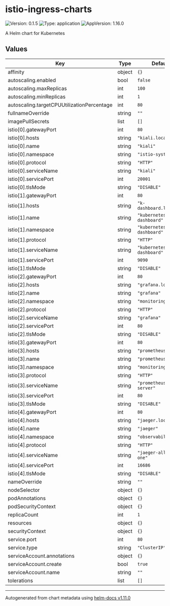 # istio-ingress-charts

![Version: 0.1.5](https://img.shields.io/badge/Version-0.1.5-informational?style=flat-square) ![Type: application](https://img.shields.io/badge/Type-application-informational?style=flat-square) ![AppVersion: 1.16.0](https://img.shields.io/badge/AppVersion-1.16.0-informational?style=flat-square)

A Helm chart for Kubernetes

## Values

| Key | Type | Default | Description |
|-----|------|---------|-------------|
| affinity | object | `{}` |  |
| autoscaling.enabled | bool | `false` |  |
| autoscaling.maxReplicas | int | `100` |  |
| autoscaling.minReplicas | int | `1` |  |
| autoscaling.targetCPUUtilizationPercentage | int | `80` |  |
| fullnameOverride | string | `""` |  |
| imagePullSecrets | list | `[]` |  |
| istio[0].gatewayPort | int | `80` |  |
| istio[0].hosts | string | `"kiali.local"` |  |
| istio[0].name | string | `"kiali"` |  |
| istio[0].namespace | string | `"istio-system"` |  |
| istio[0].protocol | string | `"HTTP"` |  |
| istio[0].serviceName | string | `"kiali"` |  |
| istio[0].servicePort | int | `20001` |  |
| istio[0].tlsMode | string | `"DISABLE"` |  |
| istio[1].gatewayPort | int | `80` |  |
| istio[1].hosts | string | `"k-dashboard.local"` |  |
| istio[1].name | string | `"kubernetes-dashboard"` |  |
| istio[1].namespace | string | `"kubernetes-dashboard"` |  |
| istio[1].protocol | string | `"HTTP"` |  |
| istio[1].serviceName | string | `"kubernetes-dashboard"` |  |
| istio[1].servicePort | int | `9090` |  |
| istio[1].tlsMode | string | `"DISABLE"` |  |
| istio[2].gatewayPort | int | `80` |  |
| istio[2].hosts | string | `"grafana.local"` |  |
| istio[2].name | string | `"grafana"` |  |
| istio[2].namespace | string | `"monitoring"` |  |
| istio[2].protocol | string | `"HTTP"` |  |
| istio[2].serviceName | string | `"grafana"` |  |
| istio[2].servicePort | int | `80` |  |
| istio[2].tlsMode | string | `"DISABLE"` |  |
| istio[3].gatewayPort | int | `80` |  |
| istio[3].hosts | string | `"prometheus.local"` |  |
| istio[3].name | string | `"prometheus"` |  |
| istio[3].namespace | string | `"monitoring"` |  |
| istio[3].protocol | string | `"HTTP"` |  |
| istio[3].serviceName | string | `"prometheus-server"` |  |
| istio[3].servicePort | int | `80` |  |
| istio[3].tlsMode | string | `"DISABLE"` |  |
| istio[4].gatewayPort | int | `80` |  |
| istio[4].hosts | string | `"jaeger.local"` |  |
| istio[4].name | string | `"jaeger"` |  |
| istio[4].namespace | string | `"observability"` |  |
| istio[4].protocol | string | `"HTTP"` |  |
| istio[4].serviceName | string | `"jaeger-all-in-one"` |  |
| istio[4].servicePort | int | `16686` |  |
| istio[4].tlsMode | string | `"DISABLE"` |  |
| nameOverride | string | `""` |  |
| nodeSelector | object | `{}` |  |
| podAnnotations | object | `{}` |  |
| podSecurityContext | object | `{}` |  |
| replicaCount | int | `1` |  |
| resources | object | `{}` |  |
| securityContext | object | `{}` |  |
| service.port | int | `80` |  |
| service.type | string | `"ClusterIP"` |  |
| serviceAccount.annotations | object | `{}` |  |
| serviceAccount.create | bool | `true` |  |
| serviceAccount.name | string | `""` |  |
| tolerations | list | `[]` |  |

----------------------------------------------
Autogenerated from chart metadata using [helm-docs v1.11.0](https://github.com/norwoodj/helm-docs/releases/v1.11.0)
